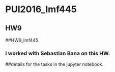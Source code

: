 # PUI2016_lmf445

## HW9


##HW9_lmf445
### I worked with Sebastian Bana on this HW.

##details for the tasks in the jupyter notebook.
